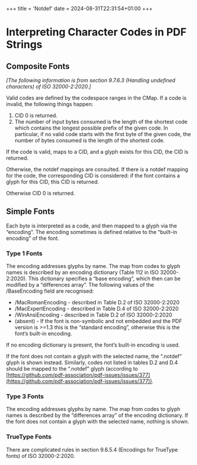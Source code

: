 +++
title = 'Notdef'
date = 2024-08-31T22:31:54+01:00
+++

# Interpreting Character Codes in PDF Strings

## Composite Fonts

*\[The following information is from section 9.7.6.3 (Handling undefined characters) of ISO 32000-2:2020.\]*

Valid codes are defined by the codespace ranges in the CMap.  If a code is invalid, the following things happen:

1. CID 0 is returned.
2. The number of input bytes consumed is the length of the shortest code which contains the longest possible prefix of the given code.  In particular, if no valid code starts with the first byte of the given code, the number of bytes consumed is the length of the shortest code.

If the code is valid, maps to a CID, and a glyph exists for this CID, the CID is returned.

Otherwise, the notdef mappings are consulted.  If there is a notdef mapping for the code, the corresponding CID is considered: if the font contains a glyph for this CID, this CID is returned.

Otherwise CID 0 is returned.

## Simple Fonts

Each byte is interpreted as a code, and then mapped to a glyph via the “encoding”.  The encoding sometimes is defined relative to the “built-in encoding” of the font.

### Type 1 Fonts

The encoding addresses glyphs by name.  The map from codes to glyph names is described by an encoding dictionary (Table 112 in ISO 32000-2:2020).  This dictionary specifies a “base encoding”, which then can be modified by a “differences array”.  The following values of the /BaseEncoding field are recognised:

* /MacRomanEncoding \- described in Table D.2 of ISO 32000-2:2020
* /MacExpertEncoding \- described in Table D.4 of ISO 32000-2:2020
* /WinAnsiEncoding \- described in Table D.2 of ISO 32000-2:2020
* (absent) \- If the font is non-symbolic and not embedded and the PDF version is \>=1.3 this is the “standard encoding”, otherwise this is the font’s built-in encoding.

If no encoding dictionary is present, the font’s built-in encoding is used.

If the font does not contain a glyph with the selected name, the “.notdef” glyph is shown instead.  Similarly, codes not listed in tables D.2 and D.4 should be mapped to the “.notdef” glyph (according to [https://github.com/pdf-association/pdf-issues/issues/377](https://github.com/pdf-association/pdf-issues/issues/377)).

### Type 3 Fonts

The encoding addresses glyphs by name.  The map from codes to glyph names is described by the “differences array” of the encoding dictionary.  If the font does not contain a glyph with the selected name, nothing is shown.

### TrueType Fonts

There are complicated rules in section 9.6.5.4 (Encodings for TrueType fonts) of ISO 32000-2:2020.
